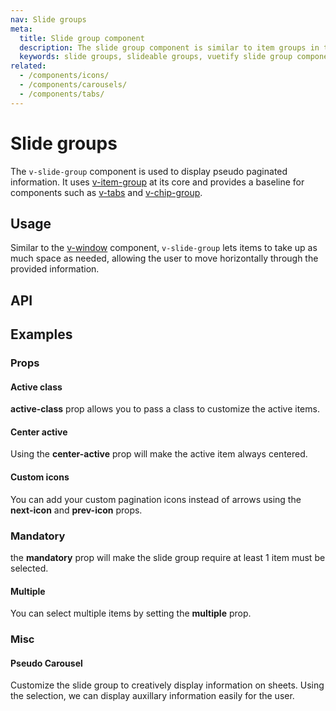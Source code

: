 ```yaml
---
nav: Slide groups
meta:
  title: Slide group component
  description: The slide group component is similar to item groups in that you can make selectable content out of elements but does so in a single line fashion.
  keywords: slide groups, slideable groups, vuetify slide group component, vue slide group component
related:
  - /components/icons/
  - /components/carousels/
  - /components/tabs/
---
```


# Slide groups

The `v-slide-group` component is used to display pseudo paginated information. It uses [v-item-group](/components/item-groups) at its core and provides a baseline for components such as [v-tabs](/components/tabs) and [v-chip-group](/components/chip-groups).

<entry />

## Usage

Similar to the [v-window](/components/windows) component, `v-slide-group` lets items to take up as much space as needed, allowing the user to move horizontally through the provided information.

<example file="v-slide-group/usage" />

## API

<api-inline />

<!-- ## Sub-components

### v-slide-item

v-slide-item description -->

## Examples

### Props

#### Active class

**active-class** prop allows you to pass a class to customize the active items.

<example file="v-slide-group/prop-active-class" />

#### Center active

Using the **center-active** prop will make the active item always centered.

<example file="v-slide-group/prop-center-active" />

#### Custom icons

You can add your custom pagination icons instead of arrows using the **next-icon** and **prev-icon** props.

<example file="v-slide-group/prop-custom-icons" />

### Mandatory

the **mandatory** prop will make the slide group require at least 1 item must be selected.

<example file="v-slide-group/prop-mandatory" />

#### Multiple

You can select multiple items by setting the **multiple** prop.

<example file="v-slide-group/prop-multiple" />

### Misc

#### Pseudo Carousel

Customize the slide group to creatively display information on sheets. Using the selection, we can display auxillary information easily for the user.

<example file="v-slide-group/misc-pseudo-carousel" />

<backmatter />
